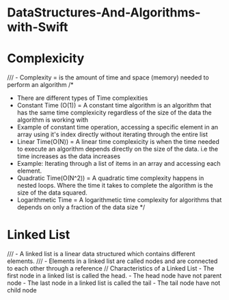 # DataStructures-And-Algorithms-with-Swift

# Complexicity 
/// - Complexity = is the amount of time and space (memory) needed to perform an algorithm 
/*
- There are different types of Time complexities 
- Constant Time (O(1)) = A constant time algorithm is an algorithm that has the same time complexicity regardless of the size of the data the algorithm is working with 
- Example of constant time operation, accessing a specific element in an array using it's index directly without iterating through the entire list 
- Linear Time(O(N)) = A linear time complexicity is when the time needed to execute an algorithm depends directly on the size of the data. i.e the time increases as the data increases 
- Example: Iterating through a list of items in an array and accessing each element. 
- Quadratic Time(O(N^2)) = A quadratic time complexity happens in nested loops. Where the time it takes to complete the algorithm is the size of the data squared. 
- Logarithmetic Time = A logarithmetic time complexity for algorithms that depends on only a fraction of the data size 
*/

# Linked List 
/// - A linked list is a linear data structured which contains different elements.
/// - Elements in a linked list are called nodes and are connected to each other through a reference 
// Characteristics of a Linked List 
    - The first node in a linked list is called the head. 
    - The head node have not parent node
    - The last node in a linked list is called the tail 
    - The tail node have not child node 
